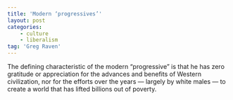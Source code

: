 ```yaml
---
title: 'Modern ‘progressives’'
layout: post
categories:
    - culture
    - liberalism
tag: 'Greg Raven'
---
```


The defining characteristic of the modern “progressive” is that he has zero gratitude or appreciation for the advances and benefits of Western civilization, nor for the efforts over the years — largely by white males — to create a world that has lifted billions out of poverty.
